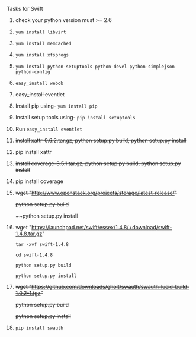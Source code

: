Tasks for Swift


1. check your python version must >= 2.6

2. `yum install libvirt`

3. `yum install memcached`

4. `yum install xfsprogs`

5. `yum install python-setuptools python-devel python-simplejson python-config`

6. `easy_install webob`

7. ~~easy_install eventlet~~

8. Install pip using- `yum install pip`

9. Install setup tools using- `pip install setuptools`

10. Run `easy_install eventlet`

11. ~~install xattr-0.6.2.tar.gz, python setup.py build, python setup.py install~~

12. pip install xattr

13. ~~install coverage-3.5.1.tar.gz, python setup.py build, python setup.py install~~

14. pip install coverage

15. ~~wget "http://www.openstack.org/projects/storage/latest-release/"~~

      ~~python setup.py build~~

      ~~python setup.py install

16. wget "https://launchpad.net/swift/essex/1.4.8/+download/swift-1.4.8.tar.gz"

        tar -xvf swift-1.4.8 
        
        cd swift-1.4.8
        
        python setup.py build

        python setup.py install

17. ~~wget "https://github.com/downloads/gholt/swauth/swauth-lucid-build-1.0.2-1.tgz"~~

       ~~python setup.py build~~

       ~~python setup.py install~~
       
18. `pip install swauth`
